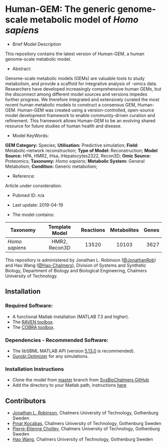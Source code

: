 # Human-GEM: The generic genome-scale metabolic model of _Homo sapiens_

- Brief Model Description

This repository contains the latest version of Human-GEM, a human genome-scale metabolic model.

- Abstract:

Genome-scale metabolic models (GEMs) are valuable tools to study metabolism, and provide a scaffold for integrative analysis of -omics data. Researchers have developed increasingly comprehensive human GEMs, but the disconnect among different model sources and versions impedes further progress. We therefore integrated and extensively curated the most recent human metabolic models to construct a consensus GEM, Human-GEM. Human-GEM was created using a version-controlled, open-source model development framework to enable community-driven curation and refinement. This framework allows Human-GEM to be an evolving shared resource for future studies of human health and disease.

- Model KeyWords:

**GEM Category:** Species; **Utilisation:** Predictive simulation; **Field:** Metabolic-network reconstruction; **Type of Model:** Reconstruction; **Model Source:** HPA, HMR2, iHsa, iHepatocytes2322, Recon3D; **Omic Source:** Proteomics; **Taxonomy:** _Homo sapiens_; **Metabolic System:** General Metabolism; **Condition:** Generic metabolism;

- Reference:

Article under consideration.

- Pubmed ID: n/a

- Last update: 2019-04-19


- The model contains:

|Taxonomy | Template Model | Reactions | Metabolites| Genes |
| ------------- |:-------------:|:-------------:|:-------------:|-----:|
|_Homo sapiens_ |	HMR2, Recon3D|	13520|	10103|	3627|




This repository is administered by Jonathan L. Robinson ([@JonathanRob](https://github.com/jonathanrob)) and Hao Wang ([@Hao-Chalmers](https://github.com/hao-chalmers)), Division of Systems and Synthetic Biology, Department of Biology and Biological Engineering, Chalmers University of Technology.



## Installation

### Required Software:
* A functional Matlab installation (MATLAB 7.3 and higher).
* The [RAVEN toolbox](https://github.com/SysBioChalmers/RAVEN).
* The [COBRA toolbox](https://github.com/opencobra/cobratoolbox).


### Dependencies - Recommended Software:
* The libSBML MATLAB API (version [5.13.0](https://sourceforge.net/projects/sbml/files/libsbml/5.13.0/stable/MATLAB%20interface/) is recommended).
* [Gurobi Optimizer](http://www.gurobi.com/registration/download-reg) for any simulations.


### Installation Instructions
* Clone the model from [master](https://github.com/SysBioChalmers/) branch from [SysBioChalmers GitHub](https://github.com/SysBioChalmers)
* Add the directory to your Matlab path, instructions [here](https://se.mathworks.com/help/matlab/ref/addpath.html?requestedDomain=www.mathworks.com)


## Contributors
- [Jonathan L. Robinson](https://www.chalmers.se/en/Staff/Pages/jonrob.aspx), Chalmers University of Technology, Gothenburg Sweden
- [Pınar Kocabaş](https://www.chalmers.se/en/staff/Pages/kocabas.aspx), Chalmers University of Technology, Gothenburg Sweden
- [Pierre-Etienne Cholley](https://www.chalmers.se/en/staff/Pages/cholley.aspx), Chalmers University of Technology, Gothenburg Sweden
- [Hao Wang](https://www.chalmers.se/en/staff/Pages/hao-wang.aspx), Chalmers University of Technology, Gothenburg Sweden
